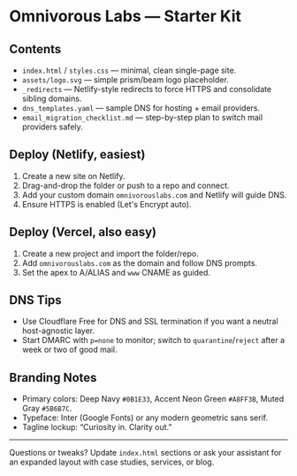 # Omnivorous Labs — Starter Kit

## Contents
- `index.html` / `styles.css` — minimal, clean single-page site.
- `assets/logo.svg` — simple prism/beam logo placeholder.
- `_redirects` — Netlify-style redirects to force HTTPS and consolidate sibling domains.
- `dns_templates.yaml` — sample DNS for hosting + email providers.
- `email_migration_checklist.md` — step-by-step plan to switch mail providers safely.

## Deploy (Netlify, easiest)
1) Create a new site on Netlify.
2) Drag-and-drop the folder or push to a repo and connect.
3) Add your custom domain `omnivorouslabs.com` and Netlify will guide DNS.
4) Ensure HTTPS is enabled (Let's Encrypt auto).

## Deploy (Vercel, also easy)
1) Create a new project and import the folder/repo.
2) Add `omnivorouslabs.com` as the domain and follow DNS prompts.
3) Set the apex to A/ALIAS and `www` CNAME as guided.

## DNS Tips
- Use Cloudflare Free for DNS and SSL termination if you want a neutral host-agnostic layer.
- Start DMARC with `p=none` to monitor; switch to `quarantine`/`reject` after a week or two of good mail.

## Branding Notes
- Primary colors: Deep Navy `#0B1E33`, Accent Neon Green `#A8FF3B`, Muted Gray `#5B6B7C`.
- Typeface: Inter (Google Fonts) or any modern geometric sans serif.
- Tagline lockup: “Curiosity in. Clarity out.”

---
Questions or tweaks? Update `index.html` sections or ask your assistant for an expanded layout with case studies, services, or blog.
